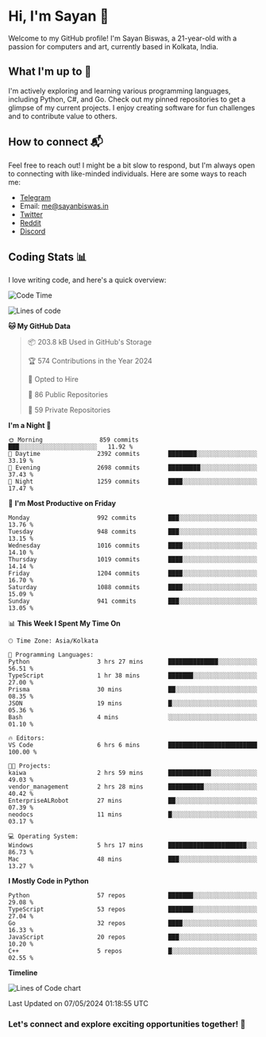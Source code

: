 # Hi, I'm Sayan 👋

Welcome to my GitHub profile! I'm Sayan Biswas, a 21-year-old with a passion for computers and art, currently based in Kolkata, India.

## What I'm up to 🚀

I'm actively exploring and learning various programming languages, including Python, C#, and Go. Check out my pinned repositories to get a glimpse of my current projects. I enjoy creating software for fun challenges and to contribute value to others.

## How to connect 📬

Feel free to reach out! I might be a bit slow to respond, but I'm always open to connecting with like-minded individuals. Here are some ways to reach me:

- [Telegram](https://t.me/dank_as_fuck)
- Email: [me@sayanbiswas.in](mailto:me@sayanbiswas.in)
- [Twitter](https://twitter.com/TheDankDel)
- [Reddit](https://www.reddit.com/user/dank_as_fuck_/)
- [Discord](https://discordapp.com/users/506536929152466945)

## Coding Stats 📊

I love writing code, and here's a quick overview:

<!--START_SECTION:waka-->
![Code Time](http://img.shields.io/badge/Code%20Time-1%2C603%20hrs%2034%20mins-blue)

![Lines of code](https://img.shields.io/badge/From%20Hello%20World%20I%27ve%20Written-5.7%20million%20lines%20of%20code-blue)

**🐱 My GitHub Data** 

> 📦 203.8 kB Used in GitHub's Storage 
 > 
> 🏆 574 Contributions in the Year 2024
 > 
> 💼 Opted to Hire
 > 
> 📜 86 Public Repositories 
 > 
> 🔑 59 Private Repositories 
 > 
**I'm a Night 🦉** 

```text
🌞 Morning                859 commits         ███░░░░░░░░░░░░░░░░░░░░░░   11.92 % 
🌆 Daytime                2392 commits        ████████░░░░░░░░░░░░░░░░░   33.19 % 
🌃 Evening                2698 commits        █████████░░░░░░░░░░░░░░░░   37.43 % 
🌙 Night                  1259 commits        ████░░░░░░░░░░░░░░░░░░░░░   17.47 % 
```
📅 **I'm Most Productive on Friday** 

```text
Monday                   992 commits         ███░░░░░░░░░░░░░░░░░░░░░░   13.76 % 
Tuesday                  948 commits         ███░░░░░░░░░░░░░░░░░░░░░░   13.15 % 
Wednesday                1016 commits        ████░░░░░░░░░░░░░░░░░░░░░   14.10 % 
Thursday                 1019 commits        ████░░░░░░░░░░░░░░░░░░░░░   14.14 % 
Friday                   1204 commits        ████░░░░░░░░░░░░░░░░░░░░░   16.70 % 
Saturday                 1088 commits        ████░░░░░░░░░░░░░░░░░░░░░   15.09 % 
Sunday                   941 commits         ███░░░░░░░░░░░░░░░░░░░░░░   13.05 % 
```


📊 **This Week I Spent My Time On** 

```text
🕑︎ Time Zone: Asia/Kolkata

💬 Programming Languages: 
Python                   3 hrs 27 mins       ██████████████░░░░░░░░░░░   56.51 % 
TypeScript               1 hr 38 mins        ███████░░░░░░░░░░░░░░░░░░   27.00 % 
Prisma                   30 mins             ██░░░░░░░░░░░░░░░░░░░░░░░   08.35 % 
JSON                     19 mins             █░░░░░░░░░░░░░░░░░░░░░░░░   05.36 % 
Bash                     4 mins              ░░░░░░░░░░░░░░░░░░░░░░░░░   01.10 % 

🔥 Editors: 
VS Code                  6 hrs 6 mins        █████████████████████████   100.00 % 

🐱‍💻 Projects: 
kaiwa                    2 hrs 59 mins       ████████████░░░░░░░░░░░░░   49.03 % 
vendor_management        2 hrs 28 mins       ██████████░░░░░░░░░░░░░░░   40.42 % 
EnterpriseALRobot        27 mins             ██░░░░░░░░░░░░░░░░░░░░░░░   07.39 % 
neodocs                  11 mins             █░░░░░░░░░░░░░░░░░░░░░░░░   03.17 % 

💻 Operating System: 
Windows                  5 hrs 17 mins       ██████████████████████░░░   86.73 % 
Mac                      48 mins             ███░░░░░░░░░░░░░░░░░░░░░░   13.27 % 
```

**I Mostly Code in Python** 

```text
Python                   57 repos            ███████░░░░░░░░░░░░░░░░░░   29.08 % 
TypeScript               53 repos            ███████░░░░░░░░░░░░░░░░░░   27.04 % 
Go                       32 repos            ████░░░░░░░░░░░░░░░░░░░░░   16.33 % 
JavaScript               20 repos            ███░░░░░░░░░░░░░░░░░░░░░░   10.20 % 
C++                      5 repos             █░░░░░░░░░░░░░░░░░░░░░░░░   02.55 % 
```



**Timeline**

![Lines of Code chart](https://raw.githubusercontent.com/Dank-del/Dank-del/main/assets/bar_graph.png)


 Last Updated on 07/05/2024 01:18:55 UTC
<!--END_SECTION:waka-->

### Let's connect and explore exciting opportunities together! 🚀
